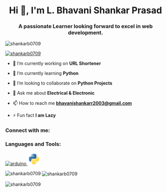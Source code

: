 <h1 align="center">Hi 👋, I'm L. Bhavani Shankar Prasad</h1>
<h3 align="center">A passionate Learner looking forward to excel in web development.</h3>

<p align="left"> <img src="https://komarev.com/ghpvc/?username=shankarb0709&label=Profile%20views&color=0e75b6&style=flat" alt="shankarb0709" /> </p>

<p align="left"> <a href="https://github.com/ryo-ma/github-profile-trophy"><img src="https://github-profile-trophy.vercel.app/?username=shankarb0709" alt="shankarb0709" /></a> </p>

- 🔭 I’m currently working on **URL Shortener**

- 🌱 I’m currently learning **Python**

- 👯 I’m looking to collaborate on **Python Projects**

- 💬 Ask me about **Electrical & Electronic**

- 📫 How to reach me **bhavanishankarr2003@gmail.com**

- ⚡ Fun fact **I am Lazy**

<h3 align="left">Connect with me:</h3>
<p align="left">
</p>

<h3 align="left">Languages and Tools:</h3>
<p align="left"> <a href="https://www.arduino.cc/" target="_blank" rel="noreferrer"> <img src="https://cdn.worldvectorlogo.com/logos/arduino-1.svg" alt="arduino" width="40" height="40"/> </a> <a href="https://www.python.org" target="_blank" rel="noreferrer"> <img src="https://raw.githubusercontent.com/devicons/devicon/master/icons/python/python-original.svg" alt="python" width="40" height="40"/> </a> </p>

<p><img align="left" src="https://github-readme-stats.vercel.app/api/top-langs?username=shankarb0709&show_icons=true&locale=en&layout=compact" alt="shankarb0709" /></p>

<p>&nbsp;<img align="center" src="https://github-readme-stats.vercel.app/api?username=shankarb0709&show_icons=true&locale=en" alt="shankarb0709" /></p>

<p><img align="center" src="https://github-readme-streak-stats.herokuapp.com/?user=shankarb0709&" alt="shankarb0709" /></p>
